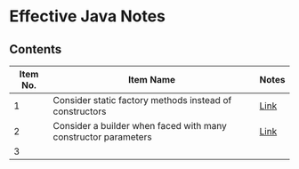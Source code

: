 # Effective Java Notes

## Contents

| Item No. | Item Name | Notes |
|----------|-----------|------|
| 1        |   Consider static factory methods instead of constructors         |   [Link](./Chapter-2-Creating-and-Destroying-Objects/Item-01.md)   |
| 2        |    Consider a builder when faced with many constructor parameters       |   [Link](./Chapter-2-Creating-and-Destroying-Objects/Item-02.md)   |
| 3        |           |      |
